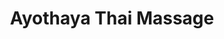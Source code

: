 ---
title: "Ayothaya Thai Massage"
url: /schwaebisch-gmuend/ayothaya-thai-massage/
shop: Massage
---